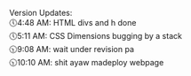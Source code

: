 Version Updates: <br>
🕔4:48 AM: HTML divs and h done <br>
🕔5:11 AM: CSS Dimensions bugging by a stack <br>
🕥9:08 AM: wait under revision pa <br>
🕥10:10 AM: shit ayaw madeploy webpage <br>
